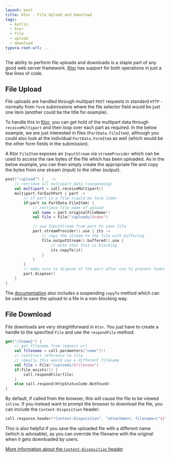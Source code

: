 ```yaml
---
layout: post
title: Ktor - File Upload and Download
tags:
  - kotlin
  - ktor
  - file
  - upload
  - download
typora-root-url: ..
---
```


The ability to perform file uploads and downloads is a staple part of any good web server framework. [Ktor](https://github.com/ktorio/ktor) has support for both operations in just a few lines of code.

## File Upload

File uploads are handled through multipart `POST` requests in standard `HTTP` - normally from `form` submissions where the file selector field would be just one item (another could be the title for example).

To handle this in [Ktor](https://github.com/ktorio/ktor), you can get hold of the multipart data through `receiveMultipart` and then loop over each part as required. In the below example, we are just interested in files (`PartData.FileItem`), although you could also look at the individual `PartData.FormItem` as well (which would be the other form fields in the submission).

A Ktor `FileItem` exposes an `InputStream` via `streamProvider` which can be used to access the raw bytes of the file which has been uploaded. As in the below example, you can then simply create the appropriate file and copy the bytes from one stream (input) to the other (output).

```kotlin
post("/upload") { _ ->
    // retrieve all multipart data (suspending)
    val multipart = call.receiveMultipart()
    multipart.forEachPart { part ->
        // if part is a file (could be form item)
        if(part is PartData.FileItem) {
            // retrieve file name of upload
            val name = part.originalFileName!!
            val file = File("/uploads/$name")

            // use InputStream from part to save file
            part.streamProvider().use { its ->
                // copy the stream to the file with buffering
                file.outputStream().buffered().use {
                    // note that this is blocking
                    its.copyTo(it)
                }
            }
        }
        // make sure to dispose of the part after use to prevent leaks
        part.dispose()
    }
}
```

The [documentation](https://ktor.io/servers/uploads.html) also includes a suspending `copyTo` method which can be used to save the upload to a file in a non-blocking way.

## File Download

File downloads are very straightforward in `Ktor`. You just have to create a handle to the specified `File` and use the `respondFile` method:

```kotlin
get("/{name}") {
    // get filename from request url
    val filename = call.parameters["name"]!!
    // construct reference to file
    // ideally this would use a different filename
    val file = File("/uploads/$filename")
    if(file.exists()) {
        call.respondFile(file)
    }
    else call.respond(HttpStatusCode.NotFound)
}
```

By default, if called from the browser, this will cause the file to be viewed `inline`. If you instead want to prompt the browser to download the file, you can include the `Content-Disposition` header:

```kotlin
call.response.header("Content-Disposition", "attachment; filename=\"${file.name}\"")
```

This is also helpful if you save the uploaded file with a different name (which is advisable), as you can override the filename with the original when it gets downloaded by users.

[More information about the `Content-Disposition` header](https://developer.mozilla.org/en-US/docs/Web/HTTP/Headers/Content-Disposition)